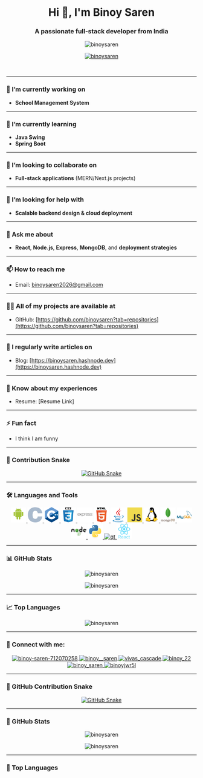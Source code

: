 <h1 align="center">Hi 👋, I'm Binoy Saren</h1>
<h3 align="center">A passionate full-stack developer from India</h3>

<p align="center">
  <img src="https://komarev.com/ghpvc/?username=binoysaren&label=Profile%20views&color=0e75b6&style=flat" alt="binoysaren" />
</p>

<p align="center">
  <a href="https://github.com/ryo-ma/github-profile-trophy">
    <img src="https://github-profile-trophy.vercel.app/?username=binoysaren" alt="binoysaren" />
  </a>
</p>

<p align="center">
  <a href="https://twitter.com/" target="blank">
    <img src="https://img.shields.io/twitter/follow/?logo=twitter&style=for-the-badge" alt="" />
  </a>
</p>

---

### 🔭 I’m currently working on

- **School Management System**

---

### 🌱 I’m currently learning

- **Java Swing**
- **Spring Boot**

---

### 👯 I’m looking to collaborate on

- **Full-stack applications** (MERN/Next.js projects)

---

### 🤝 I’m looking for help with

- **Scalable backend design & cloud deployment**

---

### 💬 Ask me about

- **React**, **Node.js**, **Express**, **MongoDB**, and **deployment strategies**

---

### 📫 How to reach me

- Email: [binoysaren2026@gmail.com](mailto:binoysaren2026@gmail.com)

---

### 👨‍💻 All of my projects are available at

- GitHub: [https://github.com/binoysaren?tab=repositories](https://github.com/binoysaren?tab=repositories)

---

### 📝 I regularly write articles on

- Blog: [https://binoysaren.hashnode.dev](https://binoysaren.hashnode.dev)

---

### 📄 Know about my experiences

- Resume: [Resume Link]

---

### ⚡ Fun fact

- I think I am funny

---

### 🐍 Contribution Snake

<p align="center">
  <a href="https://platane.github.io/snk">
    <img src="https://raw.githubusercontent.com/binoysaren/binoysaren/output/github-contribution-grid-snake.svg" alt="GitHub Snake" />
  </a>
</p>

---

### 🛠️ Languages and Tools

<p align="center">
  <a href="https://developer.android.com" target="_blank" rel="noreferrer">
    <img src="https://raw.githubusercontent.com/devicons/devicon/master/icons/android/android-original-wordmark.svg" alt="android" width="40" height="40" />
  </a>
  <a href="https://www.cprogramming.com/" target="_blank" rel="noreferrer">
    <img src="https://raw.githubusercontent.com/devicons/devicon/master/icons/c/c-original.svg" alt="c" width="40" height="40" />
  </a>
  <a href="https://www.w3schools.com/cpp/" target="_blank" rel="noreferrer">
    <img src="https://raw.githubusercontent.com/devicons/devicon/master/icons/cplusplus/cplusplus-original.svg" alt="cplusplus" width="40" height="40" />
  </a>
  <a href="https://www.w3schools.com/css/" target="_blank" rel="noreferrer">
    <img src="https://raw.githubusercontent.com/devicons/devicon/master/icons/css3/css3-original-wordmark.svg" alt="css3" width="40" height="40" />
  </a>
  <a href="https://expressjs.com" target="_blank" rel="noreferrer">
    <img src="https://raw.githubusercontent.com/devicons/devicon/master/icons/express/express-original-wordmark.svg" alt="express" width="40" height="40" />
  </a>
  <a href="https://www.w3.org/html/" target="_blank" rel="noreferrer">
    <img src="https://raw.githubusercontent.com/devicons/devicon/master/icons/html5/html5-original-wordmark.svg" alt="html5" width="40" height="40" />
  </a>
  <a href="https://www.java.com" target="_blank" rel="noreferrer">
    <img src="https://raw.githubusercontent.com/devicons/devicon/master/icons/java/java-original.svg" alt="java" width="40" height="40" />
  </a>
  <a href="https://developer.mozilla.org/en-US/docs/Web/JavaScript" target="_blank" rel="noreferrer">
    <img src="https://raw.githubusercontent.com/devicons/devicon/master/icons/javascript/javascript-original.svg" alt="javascript" width="40" height="40" />
  </a>
  <a href="https://www.linux.org/" target="_blank" rel="noreferrer">
    <img src="https://raw.githubusercontent.com/devicons/devicon/master/icons/linux/linux-original.svg" alt="linux" width="40" height="40" />
  </a>
  <a href="https://www.mongodb.com/" target="_blank" rel="noreferrer">
    <img src="https://raw.githubusercontent.com/devicons/devicon/master/icons/mongodb/mongodb-original-wordmark.svg" alt="mongodb" width="40" height="40" />
  </a>
  <a href="https://www.mysql.com/" target="_blank" rel="noreferrer">
    <img src="https://raw.githubusercontent.com/devicons/devicon/master/icons/mysql/mysql-original-wordmark.svg" alt="mysql" width="40" height="40" />
  </a>
  <a href="https://nodejs.org" target="_blank" rel="noreferrer">
    <img src="https://raw.githubusercontent.com/devicons/devicon/master/icons/nodejs/nodejs-original-wordmark.svg" alt="nodejs" width="40" height="40" />
  </a>
  <a href="https://www.python.org" target="_blank" rel="noreferrer">
    <img src="https://raw.githubusercontent.com/devicons/devicon/master/icons/python/python-original.svg" alt="python" width="40" height="40" />
  </a>
  <a href="https://www.qt.io/" target="_blank" rel="noreferrer">
    <img src="https://upload.wikimedia.org/wikipedia/commons/0/0b/Qt_logo_2016.svg" alt="qt" width="40" height="40" />
  </a>
  <a href="https://reactjs.org/" target="_blank" rel="noreferrer">
    <img src="https://raw.githubusercontent.com/devicons/devicon/master/icons/react/react-original-wordmark.svg" alt="react" width="40" height="40" />
  </a>
</p>

---

### 📊 GitHub Stats

<p align="center">
  <img src="https://github-readme-stats.vercel.app/api?username=binoysaren&show_icons=true&locale=en" alt="binoysaren" />
</p>

<p align="center">
  <img src="https://github-readme-streak-stats.herokuapp.com/?user=binoysaren&" alt="binoysaren" />
</p>

---

### 📈 Top Languages

<p align="center">
  <img src="https://github-readme-stats.vercel.app/api/top-langs?username=binoysaren&show_icons=true&locale=en&layout=compact" alt="binoysaren" />
</p>

---

### 🔗 Connect with me:

<p align="center">
  <a href="https://linkedin.com/in/binoy-saren-712070258" target="blank">
    <img align="center" src="https://raw.githubusercontent.com/rahuldkjain/github-profile-readme-generator/master/src/images/icons/Social/linked-in-alt.svg" alt="binoy-saren-712070258" height="30" width="40" />
  </a>
  <a href="https://instagram.com/binoy__saren" target="blank">
    <img align="center" src="https://raw.githubusercontent.com/rahuldkjain/github-profile-readme-generator/master/src/images/icons/Social/instagram.svg" alt="binoy__saren" height="30" width="40" />
  </a>
  <a href="https://www.codechef.com/users/vivas_cascade" target="blank">
    <img align="center" src="https://cdn.jsdelivr.net/npm/simple-icons@3.1.0/icons/codechef.svg" alt="vivas_cascade" height="30" width="40" />
  </a>
  <a href="https://codeforces.com/profile/binoy_22" target="blank">
    <img align="center" src="https://raw.githubusercontent.com/rahuldkjain/github-profile-readme-generator/master/src/images/icons/Social/codeforces.svg" alt="binoy_22" height="30" width="40" />
  </a>
  <a href="https://www.leetcode.com/binoy_saren" target="blank">
    <img align="center" src="https://raw.githubusercontent.com/rahuldkjain/github-profile-readme-generator/master/src/images/icons/Social/leet-code.svg" alt="binoy_saren" height="30" width="40" />
  </a>
  <a href="https://auth.geeksforgeeks.org/user/binoyjwr5l" target="blank">
    <img align="center" src="https://raw.githubusercontent.com/rahuldkjain/github-profile-readme-generator/master/src/images/icons/Social/geeks-for-geeks.svg" alt="binoyjwr5l" height="30" width="40" />
  </a>
</p>

---

### 🐍 GitHub Contribution Snake

<p align="center">
  <a href="https://platane.github.io/snk">
    <img src="https://raw.githubusercontent.com/binoysaren/binoysaren/output/github-contribution-grid-snake.svg" alt="GitHub Snake" />
  </a>
</p>

---

### 🧩 GitHub Stats

<p align="center">
  <img src="https://github-readme-stats.vercel.app/api?username=binoysaren&show_icons=true&locale=en" alt="binoysaren" />
</p>

<p align="center">
  <img src="https://github-readme-streak-stats.herokuapp.com/?user=binoysaren&" alt="binoysaren" />
</p>

---

### 🧠 Top Languages

<p align="center">
  <img src="https://github-readme-stats.ver
::contentReference[oaicite:0]{index=0}
 
